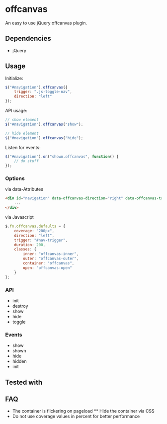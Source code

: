 # offcanvas
An easy to use jQuery offcanvas plugin.

## Dependencies

* jQuery

## Usage


Initialize:

```JavaScript
$("#navigation").offcanvas({
    trigger: ".js-toggle-nav",
    direction: "left"
});
```

API usage:

```JavaScript
// show element
$("#navigation").offcanvas("show");

// hide element
$("#navigation").offcanvas("hide");
```

Listen for events:

```JavaScript
$("#navigation").on("shown.offcanvas", function() {
    // do stuff
});
```

### Options

via data-Attributes

```HTML
<div id="navigation" data-offcanvas-direction="right" data-offcanvas-trigger="#button">
    ...
</div>
```

via Javascript

```JavaScript
$.fn.offcanvas.defaults = {
    coverage: "200px",
    direction: "left",
    trigger: "#nav-trigger",
    duration: 200,
    classes: {
        inner: "offcanvas-inner",
        outer: "offcanvas-outer",
        container: "offcanvas",
        open: "offcanvas-open"
    }
};
```

### API

* init
* destroy
* show
* hide
* toggle

### Events

* show
* shown
* hide
* hidden
* init

## Tested with

## FAQ
* The container is flickering on pageload
** Hide the container via CSS
* Do not use coverage values in percent for better performance
